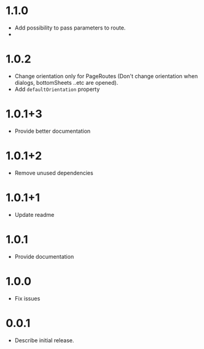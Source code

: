 # 1.1.0
 - Add possibility to pass parameters to route.
 - 

 
# 1.0.2
 - Change orientation only for PageRoutes (Don't change orientation when dialogs, bottomSheets ..etc are opened).
 - Add ```defaultOrientation``` property

# 1.0.1+3
 - Provide better documentation
# 1.0.1+2
 - Remove unused dependencies
# 1.0.1+1
 - Update readme 
# 1.0.1
 - Provide documentation
# 1.0.0
 - Fix issues
# 0.0.1
 - Describe initial release.

